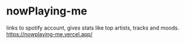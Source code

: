 # nowPlaying-me
links to spotify account, gives stats like top artists, tracks and moods.
https://nowplaying-me.vercel.app/
